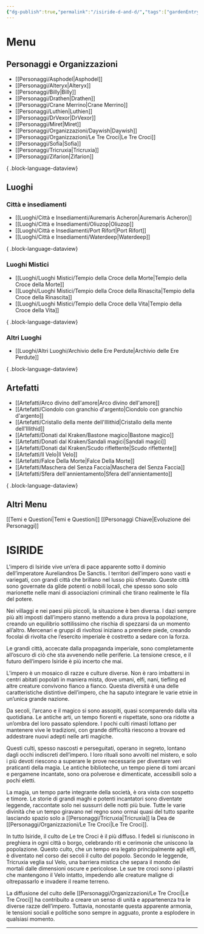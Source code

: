 ```yaml
---
{"dg-publish":true,"permalink":"/isiride-d-and-d/","tags":["gardenEntry"],"noteIcon":""}
---
```


# Menu
##  Personaggi e Organizzazioni 
- [[Personaggi/Asphodel\|Asphodel]]
- [[Personaggi/Alteryx\|Alteryx]]
- [[Personaggi/Billy\|Billy]]
- [[Personaggi/Drathen\|Drathen]]
- [[Personaggi/Crane Merrino\|Crane Merrino]]
- [[Personaggi/Luthien\|Luthien]]
- [[Personaggi/DrVexor\|DrVexor]]
- [[Personaggi/Miret\|Miret]]
- [[Personaggi/Organizzazioni/Daywish\|Daywish]]
- [[Personaggi/Organizzazioni/Le Tre Croci\|Le Tre Croci]]
- [[Personaggi/Sofia\|Sofia]]
- [[Personaggi/Tricruxia\|Tricruxia]]
- [[Personaggi/Zifarion\|Zifarion]]

{ .block-language-dataview}
## Luoghi
### Città e insediamenti
- [[Luoghi/Città e Insediamenti/Auremaris Acheron\|Auremaris Acheron]]
- [[Luoghi/Città e Insediamenti/Oliuzop\|Oliuzop]]
- [[Luoghi/Città e Insediamenti/Port Rifort\|Port Rifort]]
- [[Luoghi/Città e Insediamenti/Waterdeep\|Waterdeep]]

{ .block-language-dataview}
### Luoghi Mistici
- [[Luoghi/Luoghi Mistici/Tempio della Croce della Morte\|Tempio della Croce della Morte]]
- [[Luoghi/Luoghi Mistici/Tempio della Croce della Rinascita\|Tempio della Croce della Rinascita]]
- [[Luoghi/Luoghi Mistici/Tempio della Croce della Vita\|Tempio della Croce della Vita]]

{ .block-language-dataview}
### Altri Luoghi
- [[Luoghi/Altri Luoghi/Archivio delle Ere Perdute\|Archivio delle Ere Perdute]]

{ .block-language-dataview}
## Artefatti
- [[Artefatti/Arco divino dell'amore\|Arco divino dell'amore]]
- [[Artefatti/Ciondolo con granchio d'argento\|Ciondolo con granchio d'argento]]
- [[Artefatti/Cristallo della mente dell'Illithid\|Cristallo della mente dell'Illithid]]
- [[Artefatti/Donati dal Kraken/Bastone magico\|Bastone magico]]
- [[Artefatti/Donati dal Kraken/Sandali magici\|Sandali magici]]
- [[Artefatti/Donati dal Kraken/Scudo riflettente\|Scudo riflettente]]
- [[Artefatti/Il Velo\|Il Velo]]
- [[Artefatti/Falce Della Morte\|Falce Della Morte]]
- [[Artefatti/Maschera del Senza Faccia\|Maschera del Senza Faccia]]
- [[Artefatti/Sfera dell'annientamento\|Sfera dell'annientamento]]

{ .block-language-dataview}
## Altri Menu

[[Temi e Questioni\|Temi e Questioni]]
[[Personaggi Chiave\|Evoluzione dei Personaggi]]

# ISIRIDE
L'impero di Isiride vive un’era di pace apparente sotto il dominio dell’imperatore Aureliandros De Sanctis. I territori dell’impero sono vasti e variegati, con grandi città che brillano nel lusso più sfrenato. Queste città sono governate da gilde potenti o nobili locali, che spesso sono solo marionette nelle mani di associazioni criminali che tirano realmente le fila del potere.

Nei villaggi e nei paesi più piccoli, la situazione è ben diversa. I dazi sempre più alti imposti dall’impero stanno mettendo a dura prova la popolazione, creando un equilibrio sottilissimo che rischia di spezzarsi da un momento all’altro. Mercenari e gruppi di rivoltosi iniziano a prendere piede, creando focolai di rivolta che l’esercito imperiale è costretto a sedare con la forza.

Le grandi città, accecate dalla propaganda imperiale, sono completamente all’oscuro di ciò che sta avvenendo nelle periferie. La tensione cresce, e il futuro dell’impero Isiride è più incerto che mai.

L’impero è un mosaico di razze e culture diverse. Non è raro imbattersi in centri abitati popolati in maniera mista, dove umani, elfi, nani, tiefling ed altre creature convivono fianco a fianco. Questa diversità è una delle caratteristiche distintive dell’impero, che ha saputo integrare le varie etnie in un’unica grande nazione.

Da secoli, l’arcano e il magico si sono assopiti, quasi scomparendo dalla vita quotidiana. Le antiche arti, un tempo fiorenti e rispettate, sono ora ridotte a un’ombra del loro passato splendore. I pochi culti rimasti lottano per mantenere vive le tradizioni, con grande difficoltà riescono a trovare ed addestrare nuovi adepti nelle arti magiche.

Questi culti, spesso nascosti e perseguitati, operano in segreto, lontano dagli occhi indiscreti dell’impero. I loro rituali sono avvolti nel mistero, e solo i più devoti riescono a superare le prove necessarie per diventare veri praticanti della magia. Le antiche biblioteche, un tempo piene di tomi arcani e pergamene incantate, sono ora polverose e dimenticate, accessibili solo a pochi eletti.

La magia, un tempo parte integrante della società, è ora vista con sospetto e timore. Le storie di grandi maghi e potenti incantatori sono diventate leggende, raccontate solo nei sussurri delle notti più buie. Tutte le varie divinità che un tempo giravano nel regno sono ormai quasi del tutto sparite lasciando spazio solo a [[Personaggi/Tricruxia\|Tricruxia]] la Dea de [[Personaggi/Organizzazioni/Le Tre Croci\|Le Tre Croci]].

In tutto Isiride, il culto de Le tre Croci è il più diffuso. I fedeli si riuniscono in preghiera in ogni città o borgo, celebrando riti e cerimonie che uniscono la popolazione. Questo culto, che un tempo era legato principalmente agli elfi, è diventato nel corso dei secoli il culto del popolo. Secondo le leggende, Tricruxia veglia sul Velo, una barriera mistica che separa il mondo dei mortali dalle dimensioni oscure e pericolose. Le sue tre croci sono i pilastri che mantengono il Velo intatto, impedendo alle creature maligne di oltrepassarlo e invadere il reame terreno.

La diffusione del culto delle [[Personaggi/Organizzazioni/Le Tre Croci\|Le Tre Croci]] ha contribuito a creare un senso di unità e appartenenza tra le diverse razze dell’impero. Tuttavia, nonostante questa apparente armonia, le tensioni sociali e politiche sono sempre in agguato, pronte a esplodere in qualsiasi momento.

---
